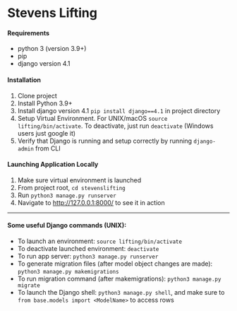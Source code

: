 # Stevens Lifting

#### Requirements
- python 3 (version 3.9+)
- pip
- django version 4.1

#### Installation
1. Clone project
2. Install Python 3.9+
3. Install django version 4.1 `pip install django==4.1` in project directory
4. Setup Virtual Environment. For UNIX/macOS `source lifting/bin/activate`. To deactivate, just run `deactivate` (Windows users just google it)
5. Verify that Django is running and setup correctly by running `django-admin` from CLI

#### Launching Application Locally
1. Make sure virtual environment is launched
2. From project root, `cd stevenslifting`
3. Run `python3 manage.py runserver`
4. Navigate to http://127.0.0.1:8000/ to see it in action


*****
#### Some useful Django commands (UNIX):

- To launch an environment: `source lifting/bin/activate`
- To deactivate launched environment: `deactivate`
- To run app server: `python3 manage.py runserver`
- To generate migration files (after model object changes are made): `python3 manage.py makemigrations`
- To run migration command (after makemigrations): `python3 manage.py migrate`
- To launch the Django shell: `python3 manage.py shell`, and make sure to `from base.models import <ModelName>` to access rows

